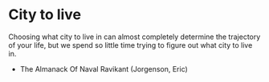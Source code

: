 # City to live

Choosing what city to live in can almost completely determine the trajectory of your life, but we spend so little time trying to figure out what city to live in.

- The Almanack Of Naval Ravikant (Jorgenson, Eric)
